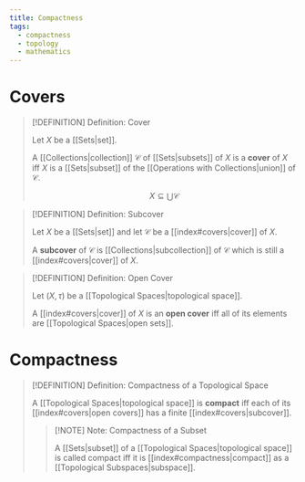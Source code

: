 ```yaml
---
title: Compactness
tags:
  - compactness
  - topology
  - mathematics
---
```


# Covers

>[!DEFINITION] Definition: Cover
>
>Let $X$ be a [[Sets|set]].
>
>A [[Collections|collection]] $\mathcal{C}$ of [[Sets|subsets]] of $X$ is a **cover** of $X$ iff $X$ is a [[Sets|subset]] of the [[Operations with Collections|union]] of $\mathcal{C}$.
>
>$$
>X \subseteq \bigcup \mathcal{C}
>$$
>

>[!DEFINITION] Definition: Subcover
>
>Let $X$ be a [[Sets|set]] and let $\mathcal{C}$ be a [[index#covers|cover]] of $X$.
>
>A **subcover** of $\mathcal{C}$ is [[Collections|subcollection]] of $\mathcal{C}$ which is still a [[index#covers|cover]] of $X$.
>

>[!DEFINITION] Definition: Open Cover
>
>Let $(X, \tau)$ be a [[Topological Spaces|topological space]].
>
>A [[index#covers|cover]] of $X$ is an **open cover** iff all of its elements are [[Topological Spaces|open sets]].
>

# Compactness

>[!DEFINITION] Definition: Compactness of a Topological Space
>
>A [[Topological Spaces|topological space]] is **compact** iff each of its [[index#covers|open covers]] has a finite [[index#covers|subcover]].
>
>>[!NOTE] Note: Compactness of a Subset
>>
>>A [[Sets|subset]] of a [[Topological Spaces|topological space]] is called compact iff it is [[index#compactness|compact]] as a [[Topological Subspaces|subspace]].
>>
>


